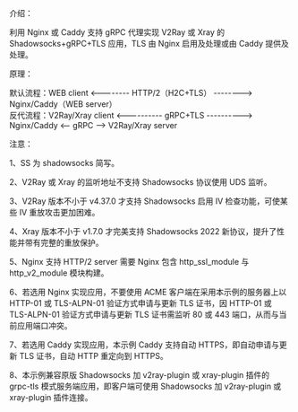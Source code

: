 介绍：

利用 Nginx 或 Caddy 支持 gRPC 代理实现 V2Ray 或 Xray 的 Shadowsocks+gRPC+TLS 应用，TLS 由 Nginx 启用及处理或由 Caddy 提供及处理。

原理：

默认流程：WEB client <-------- HTTP/2（H2C+TLS） --------> Nginx/Caddy（WEB server）  
反代流程：V2Ray/Xray client <---------- gRPC+TLS ----------> Nginx/Caddy <-- gRPC --> V2Ray/Xray server

注意：

1、SS 为 shadowsocks 简写。

2、V2Ray 或 Xray 的监听地址不支持 Shadowsocks 协议使用 UDS 监听。

3、V2Ray 版本不小于 v4.37.0 才支持 Shadowsocks 启用 IV 检查功能，可使某些 IV 重放攻击更加困难。

4、Xray 版本不小于 v1.7.0 才完美支持 Shadowsocks 2022 新协议，提升了性能并带有完整的重放保护。

5、Nginx 支持 HTTP/2 server 需要 Nginx 包含 http_ssl_module 与 http_v2_module 模块构建。

6、若选用 Nginx 实现应用，不要使用 ACME 客户端在采用本示例的服务器上以 HTTP-01 或 TLS-ALPN-01 验证方式申请与更新 TLS 证书，因 HTTP-01 或 TLS-ALPN-01 验证方式申请与更新 TLS 证书需监听 80 或 443 端口，从而与当前应用端口冲突。

7、若选用 Caddy 实现应用，本示例 Caddy 支持自动 HTTPS，即自动申请与更新 TLS 证书，自动 HTTP 重定向到 HTTPS。

8、本示例兼容原版 Shadowsocks 加 v2ray-plugin 或 xray-plugin 插件的 grpc-tls 模式服务端应用，即客户端可使用 Shadowsocks 加 v2ray-plugin 或 xray-plugin 插件连接。
